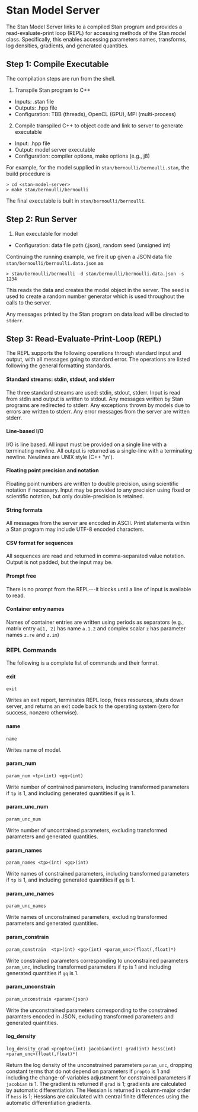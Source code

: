 # Stan Model Server

The Stan Model Server links to a compiled Stan program and provides a
read-evaluate-print loop (REPL) for accessing methods of the Stan
model class. Specifically, this enables accessing parameters names,
transforms, log densities, gradients, and generated quantities.

## Step 1: Compile Executable

The compilation steps are run from the shell.

1. Transpile Stan program to C++
* Inputs: .stan file
* Outputs: .hpp file
* Configuration: TBB (threads), OpenCL (GPU), MPI (multi-process)

2. Compile transpiled C++ to object code and link to server to
   generate executable
* Input: .hpp file
* Output: model server executable
* Configuration: compiler options, make options (e.g., j8)

For example, for the model supplied in
`stan/bernoulli/bernoulli.stan`, the build procedure is

```
> cd <stan-model-server>
> make stan/bernoulli/bernoulli
```

The final executable is built in `stan/bernoulli/bernoulli`.


## Step 2: Run Server

1. Run executable for model
* Configuration: data file path (.json), random seed (unsigned int)

Continuing the running example, we fire it up given a JSON data file
`stan/bernoulli/bernoulli.data.json` as

```
> stan/bernoulli/bernoulli -d stan/bernoulli/bernoulli.data.json -s 1234
```

This reads the data and creates the model object in the server.  The
seed is used to create a random number generator which is used
throughout the calls to the server.

Any messages printed by the Stan program on data load will be directed
to `stderr`.


## Step 3: Read-Evaluate-Print-Loop (REPL)

The REPL supports the following operations through standard input and
output, with all messages going to standard error.  The operations are
listed following the general formatting standards.


#### Standard streams: stdin, stdout, and stderr

The three standard streams are used: stdin, stdout, stderr.  Input is
read from stdin and output is written to stdout.  Any messages written
by Stan programs are redirected to stderr.  Any exceptions thrown by
models due to errors are written to stderr.  Any error messages from
the server are written stderr.

#### Line-based I/O

I/O is line based.  All input must be provided on a single line with a
terminating newline.  All output is returned as a single-line with a
terminating newline.  Newlines are UNIX style (C++ '\n').

#### Floating point precision and notation

Floating point numbers are written to double precision, using
scientific notation if necessary.  Input may be provided to any
precision using fixed or scientific notation, but only
double-precision is retained.

#### String formats

All messages from the server are encoded in ASCII.  Print statements
within a Stan program may include UTF-8 encoded characters.

#### CSV format for sequences

All sequences are read and returned in comma-separated value notation.
Output is not padded, but the input may be.

#### Prompt free

There is no prompt from the REPL---it blocks until a line of input
is available to read.

#### Container entry names

Names of container entries are written using periods as separators
(e.g., matrix entry `a[1, 2]` has name `a.1.2` and complex scalar `z`
has parameter names `z.re` and `z.im`)


### REPL Commands

The following is a complete list of commands and their format.


#### exit

```
exit
```

Writes an exit report, terminates REPL loop, frees
resources, shuts down server, and returns an exit code back to the
operating system (zero for success, nonzero otherwise).


#### name

```
name
```

Writes name of model.


#### param_num

```
param_num <tp>(int) <gq>(int)
```

Write number of contrained parameters, including transformed
parameters if `tp` is 1, and including generated quantities if `gq`
is 1.


#### param_unc_num

```
param_unc_num
```

Write number of uncontrained parameters, excluding transformed
parameters and generated quantities.


#### param_names

```
param_names <tp>(int) <gq>(int)
```

Write names of constrained parameters, including transformed
parameters if `tp` is 1, and including generated quantities if `gq`
is 1.


#### param_unc_names

```
param_unc_names
```

Write names of unconstrained parameters, excluding transformed
parameters and generated quantities.


#### param_constrain

```
param_constrain  <tp>(int) <gq>(int) <param_unc>(float(,float)*)
```

Write constrained parameters corresponding to unconstrained parameters
`param_unc`, including transformed parameters if `tp` is 1 and including
generated quantities if `gq` is 1.


#### param_unconstrain

```
param_unconstrain <param>(json)
```

Write the unconstrained parameters corresponding to the constrained
paramters encoded in JSON, excluding transformed parameters and
generated quantities.


#### log_density

```
log_density_grad <propto>(int) jacobian(int) grad(int) hess(int) <param_unc>(float(,float)*)
```

Return the log density of the unconstrained parameters
`param_unc`, dropping constant terms that do not depend on parameters
if `propto` is 1 and including the change-of-variables adjustment for
constrained parameters if `jacobian` is 1.  The gradient is returned
if `grad` is 1; gradients are calculated by automatic differentiation.
The Hessian is returned in column-major order if `hess` is 1; Hessians
are calculated with central finite differences using the automatic
differentiation gradients.

